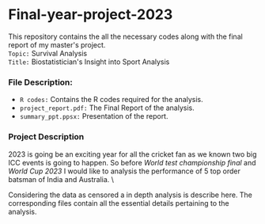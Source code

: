 # Final-year-project-2023
This repository contains the all the necessary codes along with the final report of my master's project. \
`Topic:` Survival Analysis \
`Title:` Biostatistician's Insight into Sport Analysis 


### File Description:      
- `R codes:` Contains the R codes required for the analysis. 
- `project_report.pdf:` The Final Report of the analysis.
- `summary_ppt.ppsx:` Presentation of the report.
    
### Project Description
2023 is going be an exciting year for all the cricket fan as we known two big ICC events is going to happen. So before _World test championship final_ and _World Cup 2023_ I would like to analysis the performance of 5 top order batsman of India and Australia. \

Considering the data as censored a in depth analysis is describe here. The corresponding files contain all the essential details pertaining to the analysis.

